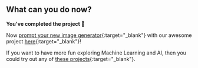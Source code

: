 ## What can you do now?

**You've completed the project 🎉**

Now [prompt your new image generator](https://projects.raspberrypi.org/en/projects/ai-image-prompt){:target="_blank"} with our awesome project [here](https://projects.raspberrypi.org/en/projects/ai-image-prompt){:target="_blank"}!

If you want to have more fun exploring Machine Learning and AI, then you could try out any of [these projects](http://rpf.io/ai){:target="_blank"}.
